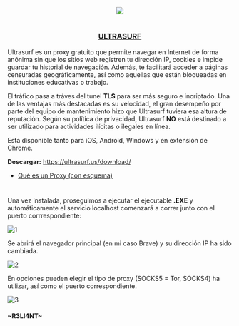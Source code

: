 <p align="center">
  <a href="https://github.com/DenverCoder1/readme-typing-svg"><img src="https://readme-typing-svg.herokuapp.com?font=Fira+Code&pause=1000&color=13F700&width=264&lines=Proxy+Ultrasurf"></a>
</p>

<h1 align="center"></h1>

<h3 align="center"><ins>ULTRASURF</ins></h3>

Ultrasurf es un proxy gratuito que permite navegar en Internet de forma anónima sin que los sitios web registren tu dirección IP, cookies e impide guardar tu historial de navegación. Además, te facilitará acceder a páginas censuradas geográficamente, así como aquellas que están bloqueadas en instituciones educativas o trabajo.

El tráfico pasa a tráves del tunel **TLS** para ser más seguro e incriptado. Una de las ventajas más destacadas es su velocidad, el gran desempeño por parte del equipo de mantenimiento hizo que Ultrasurf tuviera esa altura de reputación. Según su política de privacidad, Ultrasurf **NO** está destinado a ser utilizado para actividades ilícitas o ilegales en línea. 

Esta disponible tanto para iOS, Android, Windows y en extensión de Chrome.

**Descargar:** https://ultrasurf.us/download/

- <a href="https://github.com/R3LI4NT/articulos/blob/main/Seguridad/Anonimato/GNU-Linux/proxychains_tor.md">Qué es un Proxy (con esquema)</a>

<h1 align="center"></h1>

Una vez instalada, proseguimos a ejecutar el ejecutable **.EXE** y automáticamente el servicio localhost comenzará a correr junto con el puerto corrrespondiente:

![1](https://user-images.githubusercontent.com/75953873/185723812-dd420459-a055-4d47-a50e-1a447eb01369.png)

Se abrirá el navegador principal (en mi caso Brave) y su dirección IP ha sido cambiada.

![2](https://user-images.githubusercontent.com/75953873/185723864-c114f239-ecb2-4bc6-a25a-627c0950fa54.png)

En opciones pueden elegir el tipo de proxy (SOCKS5 = Tor, SOCKS4) ha utilizar, así como el puerto correspondiente.

![3](https://user-images.githubusercontent.com/75953873/185724095-20a81b70-e92b-498a-bca3-09d01c6a2b73.png)



#### ~R3LI4NT~


